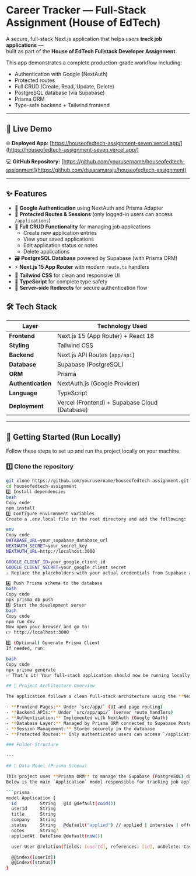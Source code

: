 # Career Tracker — Full-Stack Assignment (House of EdTech)

A secure, full-stack Next.js application that helps users **track job applications** —  
built as part of the **House of EdTech Fullstack Developer Assignment**.

This app demonstrates a complete production-grade workflow including:
- Authentication with Google (NextAuth)
- Protected routes
- Full CRUD (Create, Read, Update, Delete)
- PostgreSQL database (via Supabase)
- Prisma ORM
- Type-safe backend + Tailwind frontend

---

## 🔗 Live Demo
🌐 **Deployed App:** [https://houseofedtech-assignment-seven.vercel.app/](https://houseofedtech-assignment-seven.vercel.app/)

💻 **GitHub Repository:** [https://github.com/yourusername/houseofedtech-assignment](https://github.com/dssaramaraju/houseofedtech-assignment)

---
## ✨ Features

- 🔐 **Google Authentication** using NextAuth and Prisma Adapter  
- 🧩 **Protected Routes & Sessions** (only logged-in users can access `/applications`)  
- 📄 **Full CRUD Functionality** for managing job applications  
  - Create new application entries  
  - View your saved applications  
  - Edit application status or notes  
  - Delete applications  
- 🗃️ **PostgreSQL Database** powered by Supabase (with Prisma ORM)  
- ⚡ **Next.js 15 App Router** with modern `route.ts` handlers  
- 💅 **Tailwind CSS** for clean and responsive UI  
- 🧰 **TypeScript** for complete type safety  
- 🧭 **Server-side Redirects** for secure authentication flow

## 🛠️ Tech Stack

| Layer | Technology Used |
|-------|------------------|
| **Frontend** | Next.js 15 (App Router) + React 18 |
| **Styling** | Tailwind CSS |
| **Backend** | Next.js API Routes (`app/api`) |
| **Database** | Supabase (PostgreSQL) |
| **ORM** | Prisma |
| **Authentication** | NextAuth.js (Google Provider) |
| **Language** | TypeScript |
| **Deployment** | Vercel (Frontend) + Supabase Cloud (Database) |

---

## 🚀 Getting Started (Run Locally)

Follow these steps to set up and run the project locally on your machine.

### 1️⃣ Clone the repository
```bash
git clone https://github.com/yourusername/houseofedtech-assignment.git
cd houseofedtech-assignment
2️⃣ Install dependencies
bash
Copy code
npm install
3️⃣ Configure environment variables
Create a .env.local file in the root directory and add the following:

env
Copy code
DATABASE_URL=your_supabase_database_url
NEXTAUTH_SECRET=your_secret_key
NEXTAUTH_URL=http://localhost:3000

GOOGLE_CLIENT_ID=your_google_client_id
GOOGLE_CLIENT_SECRET=your_google_client_secret
⚠️ Replace the placeholders with your actual credentials from Supabase and Google Cloud Console.

4️⃣ Push Prisma schema to the database
bash
Copy code
npx prisma db push
5️⃣ Start the development server
bash
Copy code
npm run dev
Now open your browser and go to:
👉 http://localhost:3000

6️⃣ (Optional) Generate Prisma Client
If needed, run:

bash
Copy code
npx prisma generate
✅ That’s it! Your full-stack application should now be running locally 🚀

## 🧠 Project Architecture Overview

The application follows a clean full-stack architecture using the **Next.js App Router**.

- **Frontend Pages:** Under `src/app/` (UI and page routing)
- **Backend APIs:** Under `src/app/api/` (server route handlers)
- **Authentication:** Implemented with NextAuth (Google OAuth)
- **Database Layer:** Managed by Prisma ORM connected to Supabase PostgreSQL
- **Session Management:** Stored securely in the database
- **Protected Routes:** Only authenticated users can access `/applications`

### Folder Structure

---

## 🧩 Data Model (Prisma Schema)

This project uses **Prisma ORM** to manage the Supabase (PostgreSQL) database.  
Below is the main `Application` model responsible for tracking job applications.

```prisma
model Application {
  id         String   @id @default(cuid())
  userId     String
  title      String
  company    String
  status     String   @default("applied") // applied | interview | offer | rejected
  notes      String?
  appliedAt  DateTime @default(now())

  user User @relation(fields: [userId], references: [id], onDelete: Cascade)

  @@index([userId])
  @@index([status])
}

